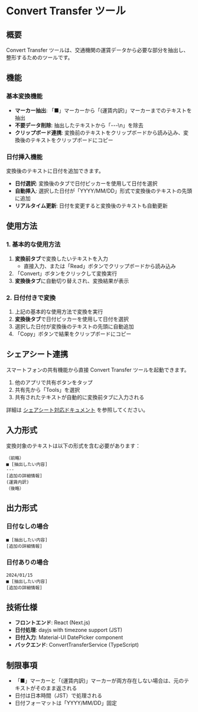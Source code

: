 # Convert Transfer ツール

## 概要

Convert Transfer ツールは、交通機関の運賃データから必要な部分を抽出し、整形するためのツールです。

## 機能

### 基本変換機能

- **マーカー抽出**: 「■」マーカーから「(運賃内訳)」マーカーまでのテキストを抽出
- **不要データ削除**: 抽出したテキストから「---\n」を除去
- **クリップボード連携**: 変換前のテキストをクリップボードから読み込み、変換後のテキストをクリップボードにコピー

### 日付挿入機能

変換後のテキストに日付を追加できます。

- **日付選択**: 変換後のタブで日付ピッカーを使用して日付を選択
- **自動挿入**: 選択した日付が「YYYY/MM/DD」形式で変換後のテキストの先頭に追加
- **リアルタイム更新**: 日付を変更すると変換後のテキストも自動更新

## 使用方法

### 1. 基本的な使用方法

1. **変換前タブ**で変換したいテキストを入力
   - 直接入力、または「Read」ボタンでクリップボードから読み込み
2. 「Convert」ボタンをクリックして変換実行
3. **変換後タブ**に自動切り替えされ、変換結果が表示

### 2. 日付付きで変換

1. 上記の基本的な使用方法で変換を実行
2. **変換後タブ**で日付ピッカーを使用して日付を選択
3. 選択した日付が変換後のテキストの先頭に自動追加
4. 「Copy」ボタンで結果をクリップボードにコピー

## シェアシート連携

スマートフォンの共有機能から直接 Convert Transfer ツールを起動できます。

1. 他のアプリで共有ボタンをタップ
2. 共有先から「Tools」を選択
3. 共有されたテキストが自動的に変換前タブに入力される

詳細は [シェアシート対応ドキュメント](./sharesheet.md) を参照してください。

## 入力形式

変換対象のテキストは以下の形式を含む必要があります：

```
（前略）
■ [抽出したい内容]
---
[追加の詳細情報]
(運賃内訳)
（後略）
```

## 出力形式

### 日付なしの場合
```
■ [抽出したい内容]
[追加の詳細情報]
```

### 日付ありの場合
```
2024/01/15
■ [抽出したい内容]
[追加の詳細情報]
```

## 技術仕様

- **フロントエンド**: React (Next.js)
- **日付処理**: dayjs with timezone support (JST)
- **日付入力**: Material-UI DatePicker component
- **バックエンド**: ConvertTransferService (TypeScript)

## 制限事項

- 「■」マーカーと「(運賃内訳)」マーカーが両方存在しない場合は、元のテキストがそのまま返される
- 日付は日本時間（JST）で処理される
- 日付フォーマットは「YYYY/MM/DD」固定
